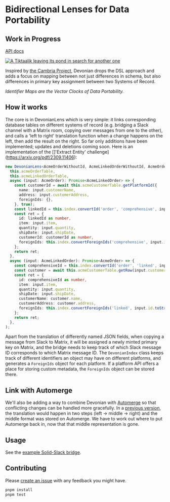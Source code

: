 # Bidirectional Lenses for Data Portability
## Work in Progress
[API docs](https://tubsproject.github.io/devonian/)

[![A Tiktaalik leaving its pond in search for another one](https://cdn.mos.cms.futurecdn.net/fi8nrWxvEb5sowf5jkQ8RY-700-80.jpg.webp)](https://www.livescience.com/43596-devonian-period.html)

Inspired by [the Cambria Project](https://github.com/inkandswitch/cambria-project), Devonian drops the DSL approach and adds a focus on mapping between not just differences in schema, but also differences in primary key assignment between two Systems of Record.

*Identifier Maps are the Vector Clocks of Data Portability.*

## How it works
The core is in DevonianLens which is very simple: it links corresponding database tables on different systems of record (e.g. bridging a Slack channel with a Matrix room, copying over messages from one to the other), and calls a 'left to right' translation function when a change happens on the left, then add the result on the right. So far only additions have been implemented; updates and deletions coming soon. Here is an implementation of the []'Extract Entity' challenge](https://arxiv.org/pdf/2309.11406):
```ts
new DevonianLens<AcmeOrderWithoutId, AcmeLinkedOrderWithoutId, AcmeOrder, AcmeLinkedOrder>(
  this.acmeOrderTable,
  this.acmeLinkedOrderTable,
  async (input: AcmeOrder): Promise<AcmeLinkedOrder> => {
    const customerId = await this.acmeCustomerTable.getPlatformId({
      name: input.customerName,
      address: input.customerAddress,
      foreignIds: {},
    }, true);
    const linkedId = this.index.convertId('order', 'comprehensive', input.id.toString(), 'linked');
    const ret = {
      id: linkedId as number,
      item: input.item,
      quantity: input.quantity,
      shipDate: input.shipDate,
      customerId: customerId as number,
      foreignIds: this.index.convertForeignIds('comprehensive', input.id.toString(), input.foreignIds, 'linked'),
    };
    return ret;
  },
  async (input: AcmeLinkedOrder): Promise<AcmeOrder> => {
    const comprehensiveId = this.index.convertId('order', 'linked', input.id.toString(), 'comprehensive');
    const customer = await this.acmeCustomerTable.getRow(input.customerId);
    const ret = {
      id: comprehensiveId as number,
      item: input.item,
      quantity: input.quantity,
      shipDate: input.shipDate,
      customerName: customer.name,
      customerAddress: customer.address,
      foreignIds: this.index.convertForeignIds('linked', input.id.toString(), input.foreignIds, 'linked'),
    };
    return ret;
  },
);
```

Apart from the translation of differently named JSON fields, when copying a message from Slack to Matrix, it will be assigned a newly minted primary key on Matrix, and the bridge needs to keep track of which Slack message ID corresponds to which Matrix message ID.
The `DevonianIndex` class keeps track of different identifiers an object may have on different platforms, and generates a `ForeignIds` object for each platform. If a platform API offers a place for storing custom metadata, the `ForeignIds` object can be stored there.

## Link with Automerge
We'll also be adding a way to combine Devonian with [Automerge](https://automerge.org) so that conflicting changes can be handled more gracefully.
In a [previous version](https://github.com/tubsproject/reflector/blob/e01470d/README.md), the translation would happen in two steps (left -> middle -> right) and the middle format was stored on Automerge. We have to work out where to put Automerge back in, now that that middle representation is gone.

## Usage
See the [example Solid-Slack bridge](https://github.com/tubsproject/devonian/blob/main/examples/DevonianSolidSlackBridge.ts).

## Contributing
Please [create an issue](https://github.com/tubsproject/devonian/issues/new) with any feedback you might have.
```sh
pnpm install
pnpm test
```